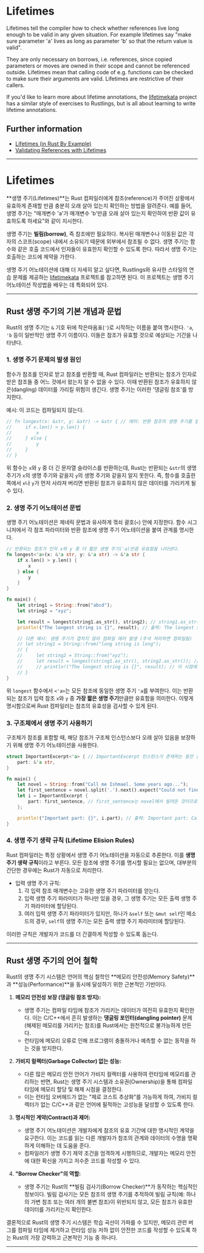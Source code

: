 # Lifetimes

Lifetimes tell the compiler how to check whether references live long
enough to be valid in any given situation. For example lifetimes say
"make sure parameter 'a' lives as long as parameter 'b' so that the return
value is valid".

They are only necessary on borrows, i.e. references,
since copied parameters or moves are owned in their scope and cannot
be referenced outside. Lifetimes mean that calling code of e.g. functions
can be checked to make sure their arguments are valid. Lifetimes are
restrictive of their callers.

If you'd like to learn more about lifetime annotations, the
[lifetimekata](https://tfpk.github.io/lifetimekata/) project
has a similar style of exercises to Rustlings, but is all about
learning to write lifetime annotations.

## Further information

- [Lifetimes (in Rust By Example)](https://doc.rust-lang.org/stable/rust-by-example/scope/lifetime.html)
- [Validating References with Lifetimes](https://doc.rust-lang.org/book/ch10-03-lifetime-syntax.html)

---

# Lifetimes

\*\*생명 주기(Lifetimes)\*\*는 Rust 컴파일러에게 참조(reference)가 주어진 상황에서 유효하게 존재할 만큼 충분히 오래 살아 있는지 확인하는 방법을 알려준다. 예를 들어, 생명 주기는 "매개변수 'a'가 매개변수 'b'만큼 오래 살아 있는지 확인하여 반환 값이 유효하도록 하세요"와 같이 지시한다.

생명 주기는 **빌림(borrow)**, 즉 참조에만 필요하다. 복사된 매개변수나 이동된 값은 각자의 스코프(scope) 내에서 소유되기 때문에 외부에서 참조될 수 없다. 생명 주기는 함수와 같은 호출 코드에서 인자들이 유효한지 확인할 수 있도록 한다. 따라서 생명 주기는 호출하는 코드에 제약을 가한다.

생명 주기 어노테이션에 대해 더 자세히 알고 싶다면, Rustlings와 유사한 스타일의 연습 문제를 제공하는 [lifetimekata](https://tfpk.github.io/lifetimekata/) 프로젝트를 참고하면 된다. 이 프로젝트는 생명 주기 어노테이션 작성법을 배우는 데 특화되어 있다.

---

## Rust 생명 주기의 기본 개념과 문법

Rust의 생명 주기는 `&` 기호 뒤에 작은따옴표(`'`)로 시작하는 이름을 붙여 명시한다. `'a`, `'b` 등이 일반적인 생명 주기 이름이다. 이들은 참조가 유효할 것으로 예상되는 기간을 나타낸다.

### 1\. 생명 주기 문제의 발생 원인

함수가 참조를 인자로 받고 참조를 반환할 때, Rust 컴파일러는 반환되는 참조가 인자로 받은 참조들 중 어느 것에서 왔는지 알 수 없을 수 있다. 이때 반환된 참조가 유효하지 않은(dangling) 데이터를 가리킬 위험이 생긴다. 생명 주기는 이러한 '댕글링 참조'를 방지한다.

예시: 이 코드는 컴파일되지 않는다.

```rust
// fn longest(x: &str, y: &str) -> &str { // 에러: 반환 참조의 생명 주기를 알 수 없다.
//     if x.len() > y.len() {
//         x
//     } else {
//         y
//     }
// }
```

위 함수는 `x`와 `y` 중 더 긴 문자열 슬라이스를 반환하는데, Rust는 반환되는 `&str`의 생명 주기가 `x`의 생명 주기와 같을지 `y`의 생명 주기와 같을지 알지 못한다. 즉, 함수를 호출한 쪽에서 `x`나 `y`가 먼저 사라져 버리면 반환된 참조가 유효하지 않은 데이터를 가리키게 될 수 있다.

### 2\. 생명 주기 어노테이션 문법

생명 주기 어노테이션은 제네릭 문법과 유사하게 꺾쇠 괄호(`<`) 안에 지정한다. 함수 시그니처에서 각 참조 파라미터와 반환 참조에 생명 주기 어노테이션을 붙여 관계를 명시한다.

```rust
// 반환되는 참조가 인자 x와 y 중 더 짧은 생명 주기('a)만큼 유효함을 나타낸다.
fn longest<'a>(x: &'a str, y: &'a str) -> &'a str {
    if x.len() > y.len() {
        x
    } else {
        y
    }
}

fn main() {
    let string1 = String::from("abcd");
    let string2 = "xyz";

    let result = longest(string1.as_str(), string2); // string1.as_str()은 &str을 반환한다.
    println!("The longest string is {}", result); // 출력: The longest string is abcd

    // 다른 예시: 생명 주기가 겹치지 않아 컴파일 에러 발생 (주석 처리하면 컴파일됨)
    // let string1 = String::from("long string is long");
    // {
    //     let string2 = String::from("xyz");
    //     let result = longest(string1.as_str(), string2.as_str()); // string2의 생명 주기가 이 블록 내에서 끝난다.
    //     // println!("The longest string is {}", result); // 이 시점에서 result는 유효하지 않은 string2를 가리킬 수 있어 에러
    // }
}
```

위 `longest` 함수에서 `<'a>`는 모든 참조에 동일한 생명 주기 `'a`를 부여한다. 이는 반환되는 참조가 입력 참조 `x`와 `y` 중 **가장 짧은 생명 주기**만큼만 유효함을 의미한다. 이렇게 명시함으로써 Rust 컴파일러는 참조의 유효성을 검사할 수 있게 된다.

### 3\. 구조체에서 생명 주기 사용하기

구조체가 참조를 포함할 때, 해당 참조가 구조체 인스턴스보다 오래 살아 있음을 보장하기 위해 생명 주기 어노테이션을 사용한다.

```rust
struct ImportantExcerpt<'a> { // ImportantExcerpt 인스턴스가 존재하는 동안 참조 'a'가 유효해야 한다.
    part: &'a str,
}

fn main() {
    let novel = String::from("Call me Ishmael. Some years ago...");
    let first_sentence = novel.split('.').next().expect("Could not find a '.'");
    let i = ImportantExcerpt {
        part: first_sentence, // first_sentence는 novel에서 빌려온 것이므로, novel이 살아 있는 한 i도 유효하다.
    };

    println!("Important part: {}", i.part); // 출력: Important part: Call me Ishmael
}
```

### 4\. 생명 주기 생략 규칙 (Lifetime Elision Rules)

Rust 컴파일러는 특정 상황에서 생명 주기 어노테이션을 자동으로 추론한다. 이를 **생명 주기 생략 규칙**이라고 부른다. 모든 참조에 생명 주기를 명시할 필요는 없으며, 대부분의 간단한 경우에는 Rust가 자동으로 처리한다.

- 입력 생명 주기 규칙:
  1.  각 입력 참조 매개변수는 고유한 생명 주기 파라미터를 얻는다.
  2.  입력 생명 주기 파라미터가 하나만 있을 경우, 그 생명 주기는 모든 출력 생명 주기 파라미터에 할당된다.
  3.  여러 입력 생명 주기 파라미터가 있지만, 하나가 `&self` 또는 `&mut self`인 메소드의 경우, `self`의 생명 주기는 모든 출력 생명 주기 파라미터에 할당된다.

이러한 규칙은 개발자가 코드를 더 간결하게 작성할 수 있도록 돕는다.

---

## Rust 생명 주기의 언어 철학

Rust의 생명 주기 시스템은 언어의 핵심 철학인 \*\*메모리 안전성(Memory Safety)\*\*과 \*\*성능(Performance)\*\*을 동시에 달성하기 위한 근본적인 기반이다.

1.  **메모리 안전성 보장 (댕글링 참조 방지):**

    - 생명 주기는 컴파일 타임에 참조가 가리키는 데이터가 여전히 유효한지 확인한다. 이는 C/C++에서 흔히 발생하는 **댕글링 포인터(dangling pointer)** 문제(해제된 메모리를 가리키는 참조)를 Rust에서는 원천적으로 불가능하게 만든다.
    - 런타임에 메모리 오류로 인해 프로그램이 충돌하거나 예측할 수 없는 동작을 하는 것을 방지한다.

2.  **가비지 컬렉터(Garbage Collector) 없는 성능:**

    - 다른 많은 메모리 안전 언어가 가비지 컬렉터를 사용하여 런타임에 메모리를 관리하는 반면, Rust는 생명 주기 시스템과 소유권(Ownership)을 통해 컴파일 타임에 메모리 할당 및 해제 시점을 결정한다.
    - 이는 런타임 오버헤드가 없는 "제로 코스트 추상화"를 가능하게 하여, 가비지 컬렉터가 없는 C/C++과 같은 언어에 필적하는 고성능을 달성할 수 있도록 한다.

3.  **명시적인 계약(Contract)과 제어:**

    - 생명 주기 어노테이션은 개발자에게 참조의 유효 기간에 대한 명시적인 계약을 요구한다. 이는 코드를 읽는 다른 개발자가 참조의 관계와 데이터의 수명을 명확하게 이해하는 데 도움을 준다.
    - 컴파일러가 생명 주기 제약 조건을 엄격하게 시행하므로, 개발자는 메모리 안전에 대한 확신을 가지고 저수준 코드를 작성할 수 있다.

4.  **"Borrow Checker"의 역할:**

    - 생명 주기는 Rust의 \*\*빌림 검사기(Borrow Checker)\*\*가 동작하는 핵심적인 정보이다. 빌림 검사기는 모든 참조의 생명 주기를 추적하여 빌림 규칙(예: 하나의 가변 참조 또는 여러 개의 불변 참조)이 위반되지 않고, 모든 참조가 유효한 데이터를 가리키는지 확인한다.

결론적으로 Rust의 생명 주기 시스템은 학습 곡선이 가파를 수 있지만, 메모리 관련 버그를 컴파일 타임에 제거하고 런타임 성능 저하 없이 안전한 코드를 작성할 수 있도록 하는 Rust의 가장 강력하고 근본적인 기능 중 하나다.

---
